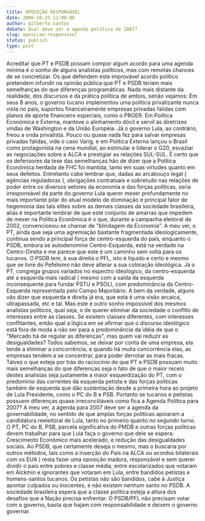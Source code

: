 ```yaml
---
title: OPOSIÇÃO RESPONSÁVEL
date: 2006-10-25 21:00:00
author: gilberto.santos
debate: Qual deve ser a agenda política de 2007?
slug: oposicao-responsavel
status: publish 
type: post
---
```


Acreditar que PT e PSDB possam compor algum acordo para uma agenda mínima é o sonho de alguns analistas políticos, mas com remotas chances de se concretizar. Os que defendem este improvável acordo político pretendem infundir na opinião pública que PT e PSDB teriam mais semelhanças do que diferenças programáticas. Nada mais distante da realidade, dos discursos e da prática política de ambos, senão vejamos: Em seus 8 anos, o governo tucano implementou uma política privatizante nunca vista no país, suportou financeiramente empresas privadas falidas com planos de aporte financeiro especiais, como o PROER. Em Política Econômica e Externa, manteve o alinhamento dócil e servil às diretrizes vindas de Washington e da União Européia. Já o governo Lula, ao contrário, freou a onda privatista. Pouco ou quase nada fez para salvar empresas privadas falidas, vide o caso Varig, e em Política Externa lançou o Brasil como protagonista na cena mundial, ao estimular e liderar o G20, esvaziar as negociações sobre a ALCA e prestigiar as relações SUL-SUL. É certo que os defensores da tese das semelhanças hão de dizer que a Política Econômica herdada de FHC foi mantida, tanto em suas virtudes quanto em seus defeitos. Entretanto cabe lembrar que, dadas ao arcabouço legal ( agências reguladoras ), obrigações contratuais e sobretudo nas relações de poder entre os diversos setores da economia e das forças políticas, seria irresponsável da parte do governo Lula querer mexer profundamente no mais importante pilar do atual modelo de dominação e principal fator de hegemonia das tais elites sobre as demais classes da sociedade brasileira, aliás é importante lembrar de que este conjunto de amarras que impedem de mexer na Política Econômica é o que, durante a campanha eleitoral de 2002, convencionou-se chamar de "blindagem da Economia". A meu ver, o PT, ainda que seja uma agremiação bastante fragmentada ideologicamente, continua sendo a principal força de centro-esquerda do país, enquanto o PSDB, embora se autodenomine Centro-Esquerda, está na verdade na Centro-Direita e me parece que este é um caminho sem volta para os tucanos. O PSDB tem, à sua direita o PFL, isto é líquido e certo e mesmo que se livre do Pefelismo não deve alterar a sua coloração ideológica. Já o PT, congrega grupos variados no espectro ideológico, da centro-esquerda até a esquerda mais radical ( mesmo com a saída da esquerda inconsequente para fundar PSTU e PSOL), com predominância da Centro-Esquerda representada pelo Campo Majoritário. 
A bem da verdade, alguns vão dizer que esquerda e direita já era, que esta é uma visão arcaica, ultrapassada, etc e tal. Mas este é outro sonho impossível dos mesmos analistas políticos, qual seja, o de querer eliminar da sociedade o conflito de interesses entre as classes. Se existem classes diferentes, com interesses conflitantes, então qual a lógica em se afirmar que o discurso ideológico está fora de moda a não ser para a predominância da idéia de que o "Mercado há de regular as diferenças", mas quem vai reduzir as desigualdades? Todos sabemos, se deixar por conta de uma empresa, ela tende a eliminar a concorrência, e quando há muita concorrência elas, as empresas tendem a se concentrar, para poder derrotar as mais fracas. Talvez o que esteja por trás do raciocínio de que PT e PSDB possuam muito mais semelhanças do que diferenças seja o fato de que o maior receio destes analistas seja justamente a maior esquerdização do PT, com o predomínio das correntes da esquerda petista e das forças políticas também de esquerda que dão sustentação desde a primeira hora ao projeto de Lula Presidente, como o PC do B e PSB. 
Portanto se tucanos e petistas possuem diferenças quase irreconciliáveis como fica a Agenda Política para 2007? A meu ver, a agenda para 2007 deve ser a agenda da governabilidade, no sentido de que amplas forças políticas apoiaram a candidatura reeleitoral de Lula, tanto no primeiro quanto no segundo turno. O PT, PC do B, PSB, parcela significativa do PMDB e outras forças políticas devem trabalhar para que Lula faça o governo que dele se espera: Crescimento Econômico mais acelerado, e redução das desigualdades sociais. Ao PSDB, que certamente deseja o mesmo, mas o buscaria por outros métodos, tais como a inserção do País na ALCA ou acordos bilaterais com os EUA ) resta fazer uma oposição madura, responsável e sem querer dividir o país entre pobres e classe média, entre escolarizados que votaram em Alckmin e ignorantes que votaram em Lula, entre bandidos petistas e homens-santos tucanos. Os petistas não são bandidos, cabe à Justiça apontar culpados ou inocentes, e não existem nenhum santo no PSDB. A sociedade brasileira espera que a classe política esteja a altura dos desafios que a Nação precisa enfrentar. O PSDB/PFL não precisam votar com o governo, basta que hajam com responsabilidade e deixem o governo governar.
